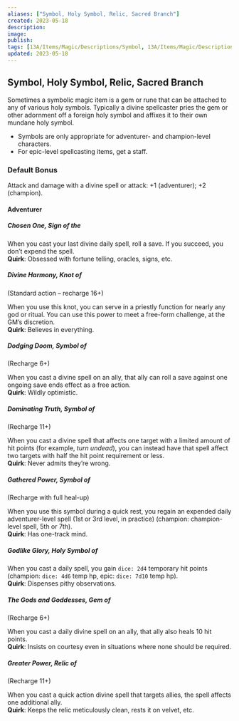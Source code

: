 ```yaml
---
aliases: ["Symbol, Holy Symbol, Relic, Sacred Branch"]
created: 2023-05-18
description: 
image: 
publish: 
tags: [13A/Items/Magic/Descriptions/Symbol, 13A/Items/Magic/Descriptions/Holy-Symbol, 13A/Items/Magic/Descriptions/Relic, 13A/Items/Magic/Descriptions/Sacred-Branch]
updated: 2023-05-18
---
```


## Symbol, Holy Symbol, Relic, Sacred Branch

Sometimes a symbolic magic item is a gem or rune that can be attached to any of various holy symbols. Typically a divine spellcaster pries the gem or other adornment off a foreign holy symbol and affixes it to their own mundane holy symbol. 

- Symbols are only appropriate for adventurer- and champion-level characters. 
- For epic-level spellcasting items, get a staff.

### Default Bonus

Attack and damage with a divine spell or attack: +1 (adventurer); +2 (champion).

#### Adventurer

##### Chosen One, Sign of the

When you cast your last divine daily spell, roll a save. If you succeed, you don’t expend the spell.  
**Quirk**: Obsessed with fortune telling, oracles, signs, etc.

##### Divine Harmony, Knot of

(Standard action – recharge 16+)

When you use this knot, you can serve in a priestly function for nearly any god or ritual. You can use this power to meet a free-form challenge, at the GM’s discretion.  
**Quirk**: Believes in everything.

##### Dodging Doom, Symbol of

(Recharge 6+)

When you cast a divine spell on an ally, that ally can roll a save against one ongoing save ends effect as a free action.  
**Quirk**: Wildly optimistic.

##### Dominating Truth, Symbol of

(Recharge 11+)

When you cast a divine spell that affects one target with a limited amount of hit points (for example, *turn undead*), you can instead have that spell affect two targets with half the hit point requirement or less.  
**Quirk**: Never admits they’re wrong.

##### Gathered Power, Symbol of

(Recharge with full heal-up)

When you use this symbol during a quick rest, you regain an expended daily adventurer-level spell (1st or 3rd level, in practice) (champion: champion-level spell, 5th or 7th).  
**Quirk**: Has one-track mind.

##### Godlike Glory, Holy Symbol of

When you cast a daily spell, you gain `dice: 2d4` temporary hit points (champion: `dice: 4d6` temp hp, epic: `dice: 7d10` temp hp).  
**Quirk**: Dispenses pithy observations.

##### The Gods and Goddesses, Gem of

(Recharge 6+)

When you cast a daily divine spell on an ally, that ally also heals 10 hit points.  
**Quirk**: Insists on courtesy even in situations where none should be required.

##### Greater Power, Relic of

(Recharge 11+)

When you cast a quick action divine spell that targets allies, the spell affects one additional ally.  
**Quirk**: Keeps the relic meticulously clean, rests it on velvet, etc.
